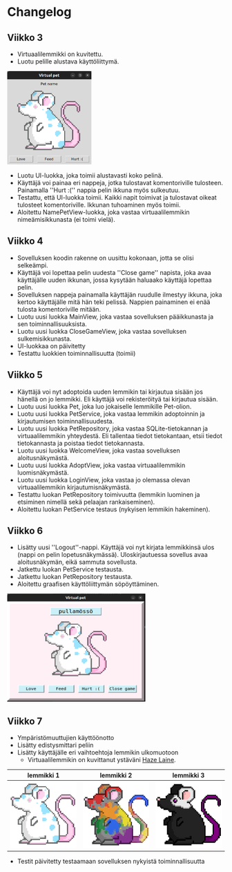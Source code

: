 # Changelog

## Viikko 3
- Virtuaalilemmikki on kuvitettu.
- Luotu pelille alustava käyttöliittymä.
<img src="https://github.com/macabre-cs/ot-harjoitustyo/blob/master/dokumentaatio/kuvat/tkinter_alustava_kayttoliittyma.png" alt="Kuva alustavasta käyttöliittymästä, joka on luotu TkInterillä. Käyttöliittymän keskellä on virtuaalilemmikki ja sen alapuolle on kolme nappia joissa lukee Feed, Love ja Hurt :(. Virtuaalilemmikin yläpuolella on paikka sen nimelle." width="195" height="216">

- Luotu UI-luokka, joka toimii alustavasti koko pelinä.
- Käyttäjä voi painaa eri nappeja, jotka tulostavat komentoriville tulosteen. Painamalla ''Hurt :('' nappia pelin ikkuna myös sulkeutuu.
- Testattu, että UI-luokka toimii. Kaikki napit toimivat ja tulostavat oikeat tulosteet komentoriville. Ikkunan tuhoaminen myös toimii.
- Aloitettu NamePetView-luokka, joka vastaa virtuaalilemmikin nimeämisikkunasta (ei toimi vielä).

## Viikko 4
- Sovelluksen koodin rakenne on uusittu kokonaan, jotta se olisi selkeämpi.
- Käyttäjä voi lopettaa pelin uudesta ''Close game'' napista, joka avaa käyttäjälle uuden ikkunan, jossa kysytään haluaako käyttäjä lopettaa pelin.
- Sovelluksen nappeja painamalla käyttäjän ruudulle ilmestyy ikkuna, joka kertoo käyttäjälle mitä hän teki pelissä. Nappien painaminen ei enää tulosta komentoriville mitään.
- Luotu uusi luokka MainView, joka vastaa sovelluksen pääikkunasta ja sen toiminnallisuuksista.
- Luotu uusi luokka CloseGameView, joka vastaa sovelluksen sulkemisikkunasta.
- UI-luokkaa on päivitetty
- Testattu luokkien toiminnallisuutta (toimii)

## Viikko 5
- Käyttäjä voi nyt adoptoida uuden lemmikin tai kirjautua sisään jos hänellä on jo lemmikki. Eli käyttäjä voi rekisteröityä tai kirjautua sisään.
- Luotu uusi luokka Pet, joka luo jokaiselle lemmikille Pet-olion.
- Luotu uusi luokka PetService, joka vastaa lemmikin adoptoinnin ja kirjautumisen toiminnallisuudesta.
- Luotu uusi luokka PetRepository, joka vastaa SQLite-tietokannan ja virtuaalilemmikin yhteydestä. Eli tallentaa tiedot tietokantaan, etsii tiedot tietokannasta ja poistaa tiedot tietokannasta.
- Luotu uusi luokka WelcomeView, joka vastaa sovelluksen aloitusnäkymästä.
- Luotu uusi luokka AdoptView, joka vastaa virtuaalilemmikin luomisnäkymästä.
- Luotu uusi luokka LoginView, joka vastaa jo olemassa olevan virtuaalilemmikin kirjautumisnäkymästä.
- Testattu luokan PetRepository toimivuutta (lemmikin luominen ja etsiminen nimellä sekä pelaajan rankaiseminen).
- Aloitettu luokan PetService testaus (nykyisen lemmikin hakeminen).

## Viikko 6
- Lisätty uusi ''Logout''-nappi. Käyttäjä voi nyt kirjata lemmikkinsä ulos (nappi on pelin lopetusnäkymässä). Uloskirjautuessa sovellus avaa aloitusnäkymän, eikä sammuta sovellusta.
- Jatkettu luokan PetService testausta.
- Jatkettu luokan PetRepository testausta.
- Aloitettu graafisen käyttöliittymän söpöyttäminen.

<img src="https://github.com/macabre-cs/ot-harjoitustyo/blob/master/dokumentaatio/kuvat/alustava_kayttoliittymaV2.png" alt="Kuva söpömmästä alustavasta käyttöliittymästä." width="320" height="250">

## Viikko 7
- Ympäristömuuttujien käyttöönotto
- Lisätty edistysmittari peliin
- Lisätty käyttäjälle eri vaihtoehtoja lemmikin ulkomuotoon
  - Virtuaalilemmikin on kuvittanut ystäväni [Haze Laine](https://www.instagram.com/hasuart_/).

lemmikki 1 | lemmikki 2 | lemmikki 3
--- | --- | ---
![trans-lipun värinen lemmikki](https://github.com/macabre-cs/ot-harjoitustyo/blob/master/data/graphics/Rotta_Otus_300x300.png) | ![pride-lipun värinen lemmikki](https://github.com/macabre-cs/ot-harjoitustyo/blob/master/data/graphics/Homo_Rotta_Otus_300x300.png) | ![ace-lipun värinen lemmikki](https://github.com/macabre-cs/ot-harjoitustyo/blob/master/data/graphics/Ace_Rotta_Otus_300x300.png)
- Testit päivitetty testaamaan sovelluksen nykyistä toiminnallisuutta
